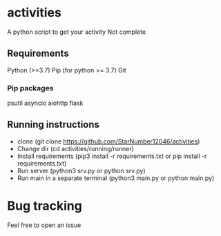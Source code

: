 # activities
A python script to get your activity
Not complete
## Requirements
Python (>=3.7)
Pip (for python >= 3.7)
Git
### Pip packages
psutil
asyncio
aiohttp
flask
## Running instructions
- clone (git clone https://github.com/StarNumber12046/activities)
- Change dir (cd activities/running/runner)
- Install requirements (pip3 install -r  requirements.txt or pip install -r  requirements.txt)
- Run server (python3 srv.py or python srv.py)
- Run main in a separate terminal (python3 main.py or python main.py) 

# Bug tracking
Feel free to open an issue
